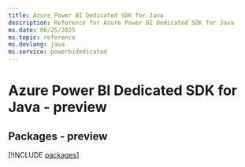 ```yaml
---
title: Azure Power BI Dedicated SDK for Java
description: Reference for Azure Power BI Dedicated SDK for Java
ms.date: 06/25/2025
ms.topic: reference
ms.devlang: java
ms.service: powerbidedicated
---
```

# Azure Power BI Dedicated SDK for Java - preview
## Packages - preview
[!INCLUDE [packages](power-bi-dedicated-index.md)]